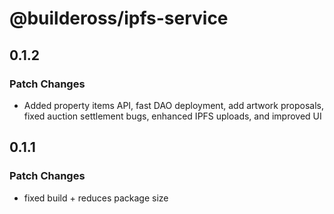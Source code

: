 # @buildeross/ipfs-service

## 0.1.2

### Patch Changes

- Added property items API, fast DAO deployment, add artwork proposals, fixed auction settlement bugs, enhanced IPFS uploads, and improved UI

## 0.1.1

### Patch Changes

- fixed build + reduces package size
